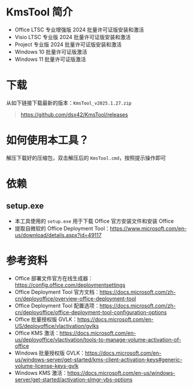 # KmsTool 简介

* Office LTSC 专业增强版 2024 批量许可证版安装和激活
* Visio LTSC 专业版 2024 批量许可证版安装和激活
* Project 专业版 2024 批量许可证版安装和激活
* Windows 10 批量许可证版激活
* Windows 11 批量许可证版激活

# 下载

从如下链接下载最新的版本：`KmsTool_v2025.1.27.zip`

> https://github.com/dsx42/KmsTool/releases

# 如何使用本工具？

解压下载好的压缩包，双击解压后的 `KmsTool.cmd`，按照提示操作即可

# 依赖

## setup.exe

* 本工具使用的 `setup.exe` 用于下载 Office 官方安装文件和安装 Office
* 提取自微软的 Office Deployment Tool：https://www.microsoft.com/en-us/download/details.aspx?id=49117

# 参考资料

* Office 部署文件官方在线生成器：https://config.office.com/deploymentsettings
* Office Deployment Tool 官方文档：https://docs.microsoft.com/zh-cn/deployoffice/overview-office-deployment-tool
* Office Deployment Tool 配置选项：https://docs.microsoft.com/zh-cn/deployoffice/office-deployment-tool-configuration-options
* Office 批量授权版 GVLK：https://docs.microsoft.com/en-US/deployoffice/vlactivation/gvlks 
* Office KMS 激活：https://docs.microsoft.com/en-us/deployoffice/vlactivation/tools-to-manage-volume-activation-of-office
* Windows 批量授权版 GVLK：https://docs.microsoft.com/en-us/windows-server/get-started/kms-client-activation-keys#generic-volume-license-keys-gvlk
* Windows KMS 激活：https://docs.microsoft.com/en-us/windows-server/get-started/activation-slmgr-vbs-options
